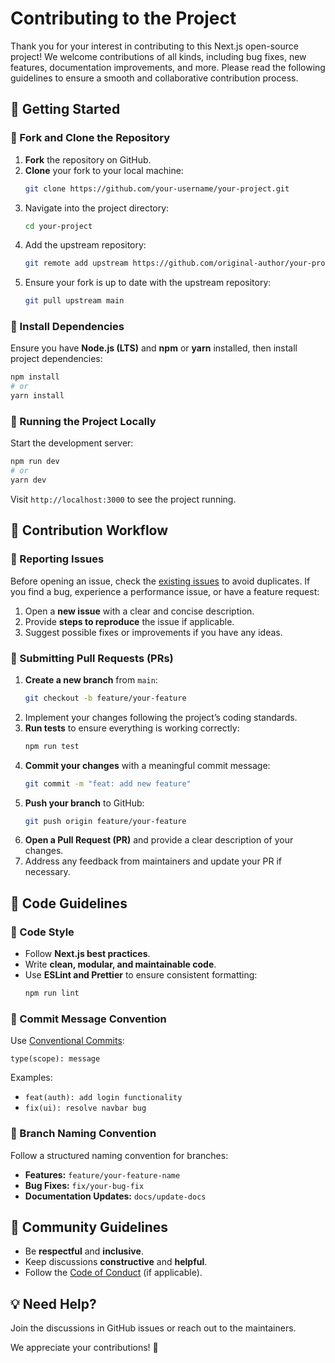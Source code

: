 # Contributing to the Project

Thank you for your interest in contributing to this Next.js open-source project! We welcome contributions of all kinds, including bug fixes, new features, documentation improvements, and more. Please read the following guidelines to ensure a smooth and collaborative contribution process.

## 📌 Getting Started

### 🔹 Fork and Clone the Repository
1. **Fork** the repository on GitHub.
2. **Clone** your fork to your local machine:
   ```sh
   git clone https://github.com/your-username/your-project.git
   ```
3. Navigate into the project directory:
   ```sh
   cd your-project
   ```
4. Add the upstream repository:
   ```sh
   git remote add upstream https://github.com/original-author/your-project.git
   ```
5. Ensure your fork is up to date with the upstream repository:
   ```sh
   git pull upstream main
   ```

### 🔹 Install Dependencies
Ensure you have **Node.js (LTS)** and **npm** or **yarn** installed, then install project dependencies:
   ```sh
   npm install
   # or
   yarn install
   ```

### 🔹 Running the Project Locally
Start the development server:
   ```sh
   npm run dev
   # or
   yarn dev
   ```
Visit `http://localhost:3000` to see the project running.

## 🚀 Contribution Workflow

### 🔹 Reporting Issues
Before opening an issue, check the [existing issues](https://github.com/original-author/your-project/issues) to avoid duplicates. 
If you find a bug, experience a performance issue, or have a feature request:
1. Open a **new issue** with a clear and concise description.
2. Provide **steps to reproduce** the issue if applicable.
3. Suggest possible fixes or improvements if you have any ideas.

### 🔹 Submitting Pull Requests (PRs)
1. **Create a new branch** from `main`:
   ```sh
   git checkout -b feature/your-feature
   ```
2. Implement your changes following the project’s coding standards.
3. **Run tests** to ensure everything is working correctly:
   ```sh
   npm run test
   ```
4. **Commit your changes** with a meaningful commit message:
   ```sh
   git commit -m "feat: add new feature"
   ```
5. **Push your branch** to GitHub:
   ```sh
   git push origin feature/your-feature
   ```
6. **Open a Pull Request (PR)** and provide a clear description of your changes.
7. Address any feedback from maintainers and update your PR if necessary.

## 📏 Code Guidelines

### 🔹 Code Style
- Follow **Next.js best practices**.
- Write **clean, modular, and maintainable code**.
- Use **ESLint and Prettier** to ensure consistent formatting:
  ```sh
  npm run lint
  ```

### 🔹 Commit Message Convention
Use [Conventional Commits](https://www.conventionalcommits.org/):
```
type(scope): message
```
Examples:
- `feat(auth): add login functionality`
- `fix(ui): resolve navbar bug`

### 🔹 Branch Naming Convention
Follow a structured naming convention for branches:
- **Features:** `feature/your-feature-name`
- **Bug Fixes:** `fix/your-bug-fix`
- **Documentation Updates:** `docs/update-docs`

## 🤝 Community Guidelines
- Be **respectful** and **inclusive**.
- Keep discussions **constructive** and **helpful**.
- Follow the [Code of Conduct](CODE_OF_CONDUCT.md) (if applicable).

## 💡 Need Help?
Join the discussions in GitHub issues or reach out to the maintainers. 

We appreciate your contributions! 🚀

